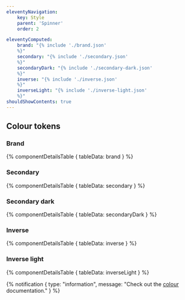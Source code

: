 ```yaml
---
eleventyNavigation:
    key: Style
    parent: 'Spinner'
    order: 2

eleventyComputed:
    brand: "{% include './brand.json'
    %}"
    secondary: "{% include './secondary.json'
    %}"
    secondaryDark: "{% include './secondary-dark.json'
    %}"
    inverse: "{% include './inverse.json'
    %}"
    inverseLight: "{% include './inverse-light.json'
    %}"
shouldShowContents: true
---
```


## Colour tokens
### Brand

{% componentDetailsTable {
tableData: brand
} %}

### Secondary

{% componentDetailsTable {
tableData: secondary
} %}

### Secondary dark

{% componentDetailsTable {
tableData: secondaryDark
} %}

### Inverse

{% componentDetailsTable {
tableData: inverse
} %}

### Inverse light

{% componentDetailsTable {
tableData: inverseLight
} %}


{% notification {
 type: "information",
 message: "Check out the [colour](https://pie.design/foundations/colour/) documentation."
} %}